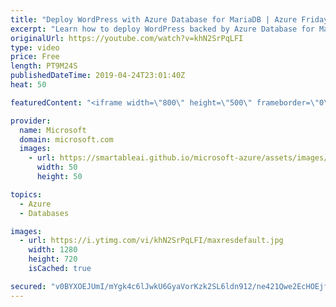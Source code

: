 ```yaml
---
title: "Deploy WordPress with Azure Database for MariaDB | Azure Friday"
excerpt: "Learn how to deploy WordPress backed by Azure Database for MariaDB. It is the latest addition to the open source database services available on the Azure platform and further strengthens Azure's commitment to open source and its communities. The service offers built-in high availability, automatic backups,"
originalUrl: https://youtube.com/watch?v=khN2SrPqLFI
type: video
price: Free
length: PT9M24S
publishedDateTime: 2019-04-24T23:01:40Z
heat: 50

featuredContent: "<iframe width=\"800\" height=\"500\" frameborder=\"0\" src=\"https://www.youtube.com/embed/khN2SrPqLFI\" allow=\"accelerometer; autoplay; encrypted-media; gyroscope; picture-in-picture\" allowfullscreen></iframe>"

provider:
  name: Microsoft
  domain: microsoft.com
  images:
    - url: https://smartableai.github.io/microsoft-azure/assets/images/organizations/microsoft.com-50x50.jpg
      width: 50
      height: 50

topics:
  - Azure
  - Databases

images:
  - url: https://i.ytimg.com/vi/khN2SrPqLFI/maxresdefault.jpg
    width: 1280
    height: 720
    isCached: true

secured: "v0BYXOEJUmI/mYgk4c6lJwkU6GyaVorKzk2SL6ldn912/ne421Qwe2EcHOEjfJfnx3xBfpZ2wBdx/1ug8IV5QAuHg4P3pS6RqNSU06UvY7JrCh7Qdw0yIzqty44cnSsmQzBswo+KOQtFR7bPPJ2oOFDDlkvBxP3Mr90uQcOW8aIjzy6VCSh+9aVvKENIStl9uvWc+CmkCbnyvl/+H1YOT77q1mks9LquprqHJBFHRwyz1PYyKXTw0iQCCKPkTFqvwsr9D3A7zKwRNkeHq6V8Aer5F8b6OVWT5GWUTUWvLP8Ee8Zla5X2o/xWG+Sw6pU7/uH7E2r3JHchbLtVfqkiGUExmWXSuEL84r5dg7D9Bqhc6RCVr9RJQEE7xQVBSdS0PuXQMYvh9Jra9pP7HxQB7MlUdBUEq7DX71zIA814s8c=;B3g0NaAgRtJFNxZO2EOCtw=="
---
```


